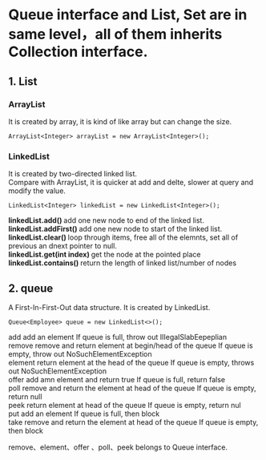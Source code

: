 # Queue interface and List, Set are in same level，all of them inherits Collection interface.   

## 1. List    

### ArrayList    
It is created by array, it is kind of like array but can change the size.    

    ArrayList<Integer> arrayList = new ArrayList<Integer>();


### LinkedList    
It is created by two-directed linked list.       
Compare with ArrayList, it is quicker at add and delte, slower at query and modify the value.     

    LinkedList<Integer> linkedList = new LinkedList<Integer>();

<b> linkedList.add() </b> add one new node to end of the linked list.    
<b> linkedList.addFirst() </b> add one new node to start of the linked list.     
<b> linkedList.clear() </b> loop through items, free all of the elemnts, set all of previous an dnext pointer to null.     
<b> linkedList.get(int index) </b> get the node at the pointed place        
<b> linkedList.contains() </b> return the length of linked list/number of nodes     

## 2. queue    
A First-In-First-Out data structure. It is created by LinkedList.         

    Queue<Employee> queue = new LinkedList<>();

add        add an element                                           If queue is full, throw out IIIegaISlabEepeplian     
remove     remove and return element at begin/head of the queue     If queue is empty, throw out NoSuchElementException    
element    return element at the head of the queue                  If queue is empty, throws out NoSuchElementException     
offer      add amn element and return true                          If queue is full, return false    
poll       remove and return the element at head of the queue       If queue is empty, return null       
peek       return element at head of the queue                      If queue is empty, return nul    
put        add an element                                           If queue is full, then block    
take       remove and return the element at head of the queue       If queue is empty, then block       

remove、element、offer 、poll、peek belongs to Queue interface.       





